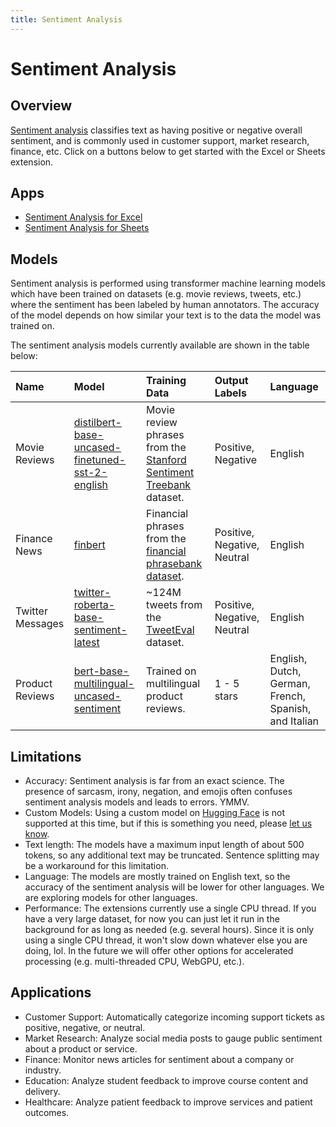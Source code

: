 ```yaml
---
title: Sentiment Analysis
---
```


# Sentiment Analysis

## Overview

[Sentiment analysis](https://paperswithcode.com/task/sentiment-analysis) classifies text as having positive or negative overall sentiment, and is commonly used in customer support, market research, finance, etc.  Click on a buttons below to get started with the Excel or Sheets extension.

## Apps

- [Sentiment Analysis for Excel](/apps/excel/sentiment-analysis)
- [Sentiment Analysis for Sheets](/apps/sheets/sentiment-analysis)

## Models

Sentiment analysis is performed using transformer machine learning models which have been trained on datasets (e.g. movie reviews, tweets, etc.) where the sentiment has been labeled by human annotators.  The accuracy of the model depends on how similar your text is to the data the model was trained on.

The sentiment analysis models currently available are shown in the table below:

| Name | Model | Training Data | Output Labels | Language |
| :--- | :---- | :---------- | :---------- | :---------- |
| Movie Reviews | [distilbert-base-uncased-finetuned-sst-2-english](https://huggingface.co/distilbert/distilbert-base-uncased-finetuned-sst-2-english) | Movie review phrases from the [Stanford Sentiment Treebank](https://paperswithcode.com/dataset/sst) dataset. | Positive, Negative | English |
| Finance News| [finbert](https://huggingface.co/ProsusAI/finbert) | Financial phrases from the [financial phrasebank dataset](https://huggingface.co/datasets/financial_phrasebank). | Positive, Negative, Neutral | English |
| Twitter Messages | [twitter-roberta-base-sentiment-latest](https://huggingface.co/cardiffnlp/twitter-roberta-base-sentiment-latest) | ~124M tweets from the [TweetEval](https://github.com/cardiffnlp/tweeteval) dataset. | Positive, Negative, Neutral | English |
| Product Reviews | [bert-base-multilingual-uncased-sentiment](https://huggingface.co/nlptown/bert-base-multilingual-uncased-sentiment) | Trained on multilingual product reviews. | 1 - 5 stars | English, Dutch, German, French, Spanish, and Italian |

## Limitations

- Accuracy: Sentiment analysis is far from an exact science.  The presence of sarcasm, irony, negation, and emojis often confuses sentiment analysis models and leads to errors. YMMV.
- Custom Models: Using a custom model on [Hugging Face](https://huggingface.co/) is not supported at this time, but if this is something you need, please [let us know](/company/support).
- Text length: The models have a maximum input length of about 500 tokens, so any additional text may be truncated.  Sentence splitting may be a workaround for this limitation.
- Language: The models are mostly trained on English text, so the accuracy of the sentiment analysis will be lower for other languages.  We are exploring models for other languages.
- Performance: The extensions currently use a single CPU thread.  If you have a very large dataset, for now you can just let it run in the background for as long as needed (e.g. several hours).  Since it is only using a single CPU thread, it won't slow down whatever else you are doing, lol.  In the future we will offer other options for accelerated processing (e.g. multi-threaded CPU, WebGPU, etc.).

## Applications

- Customer Support: Automatically categorize incoming support tickets as positive, negative, or neutral.
- Market Research: Analyze social media posts to gauge public sentiment about a product or service.
- Finance: Monitor news articles for sentiment about a company or industry.
- Education: Analyze student feedback to improve course content and delivery.
- Healthcare: Analyze patient feedback to improve services and patient outcomes.
